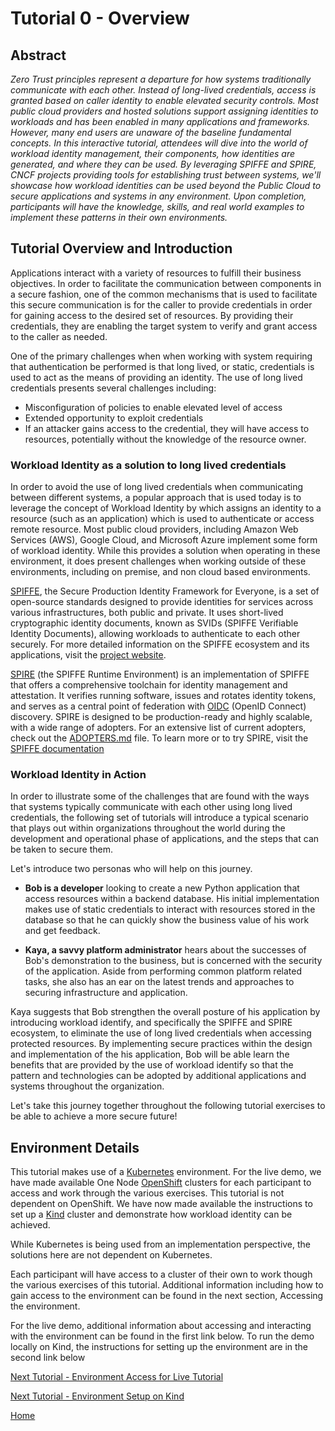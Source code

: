 # Tutorial 0 - Overview

## Abstract

_Zero Trust principles represent a departure for how systems traditionally communicate with each other. Instead of long-lived credentials, access is granted based on caller identity to enable elevated security controls. Most public cloud providers and hosted solutions support assigning identities to workloads and has been enabled in many applications and frameworks. However, many end users are unaware of the baseline fundamental concepts. In this interactive tutorial, attendees will dive into the world of workload identity management, their components, how identities are generated, and where they can be used. By leveraging SPIFFE and SPIRE, CNCF projects providing tools for establishing trust between systems, we'll showcase how workload identities can be used beyond the Public Cloud to secure applications and systems in any environment. Upon completion, participants will have the knowledge, skills, and real world examples to implement these patterns in their own environments._

## Tutorial Overview and Introduction

Applications interact with a variety of resources to fulfill their business objectives. In order to facilitate the communication between components in a secure fashion, one of the common mechanisms that is used to facilitate this secure communication is for the caller to provide credentials in order for gaining access to the desired set of resources. By providing their credentials, they are enabling the target system to verify and grant access to the caller as needed. 

One of the primary challenges when when working with system requiring that authentication be performed is that long lived, or static, credentials is used to act as the means of providing an identity. The use of long lived credentials presents several challenges including:

* Misconfiguration of policies to enable elevated level of access
* Extended opportunity to exploit credentials
* If an attacker gains access to the credential, they will have access to resources, potentially without the knowledge of the resource owner.

### Workload Identity as a solution to long lived credentials

In order to avoid the use of long lived credentials when communicating between different systems, a popular approach that is used today is to leverage the concept of Workload Identity by which assigns an identity to a resource (such as an application) which is used to authenticate or access remote resource. Most public cloud providers, including Amazon Web Services (AWS), Google Cloud, and Microsoft Azure implement some form of workload identity. While this provides a solution when operating in these environment, it does present challenges when working outside of these environments, including on premise, and non cloud based environments.

[SPIFFE](https://spiffe.io), the Secure Production Identity Framework for Everyone, is a set of open-source standards designed to provide identities for services across various infrastructures, both public and private. It uses short-lived cryptographic identity documents, known as SVIDs (SPIFFE Verifiable Identity Documents), allowing workloads to authenticate to each other securely. For more detailed information on the SPIFFE ecosystem and its applications, visit the [project website](https://spiffe.io/).

[SPIRE](https://github.com/spiffe/spire) (the SPIFFE Runtime Environment) is an implementation of SPIFFE that offers a comprehensive toolchain for identity management and attestation. It verifies running software, issues and rotates identity tokens, and serves as a central point of federation with [OIDC](https://openid.net/developers/how-connect-works/) (OpenID Connect) discovery. SPIRE is designed to be production-ready and highly scalable, with a wide range of adopters. For an extensive list of current adopters, check out the [ADOPTERS.md](https://github.com/spiffe/spire/blob/main/ADOPTERS.md) file. To learn more or to try SPIRE, visit the [SPIFFE documentation](https://spiffe.io/docs/latest/try/)

### Workload Identity in Action

In order to illustrate some of the challenges that are found with the ways that systems typically communicate with each other using long lived credentials, the following set of tutorials will introduce a typical scenario that plays out within organizations throughout the world during the development and operational phase of applications, and the steps that can be taken to secure them.

Let's introduce two personas who will help on this journey.

* **Bob is a developer** looking to create a new Python application that access resources within a backend database. His initial implementation makes use of static credentials to interact with resources stored in the database so that he can quickly show the business value of his work and get feedback.

* **Kaya, a savvy platform administrator** hears about the successes of Bob's demonstration to the business, but is concerned with the security of the application. Aside from performing common platform related tasks, she also has an ear on the latest trends and approaches to securing infrastructure and application. 

Kaya suggests that Bob strengthen the overall posture of his application by introducing workload identify, and specifically the SPIFFE and SPIRE ecosystem, to eliminate the use of long lived credentials when accessing protected resources. By implementing secure practices within the design and implementation of the his application, Bob will be able learn the benefits that are provided by the use of workload identify so that the pattern and technologies can be adopted by additional applications and systems throughout the organization.

Let's take this journey together throughout the following tutorial exercises to be able to achieve a more secure future!

## Environment Details

This tutorial makes use of a [Kubernetes](https://kubernetes.io) environment. For the live demo, we have made available One Node [OpenShift](https://www.redhat.com/en/technologies/cloud-computing/openshift) clusters for each participant to access and work through the various exercises. This tutorial is not dependent on OpenShift. We have now made available the instructions to set up a [Kind](https://kind.sigs.k8s.io/) cluster and demonstrate how workload identity can be achieved. 

While Kubernetes is being used from an implementation perspective, the solutions here are not dependent on Kubernetes. 

Each participant will have access to a cluster of their own to work though the various exercises of this tutorial. Additional information including how to gain access to the environment can be found in the next section, Accessing the environment.

For the live demo, additional information about accessing and interacting with the environment can be found in the first link below. To run the demo locally on Kind, the instructions for setting up the environment are in the second link below

[Next Tutorial - Environment Access for Live Tutorial](tutorial1a.md)

[Next Tutorial - Environment Setup on Kind](tutorial1b.md)

[Home](../README.md)
